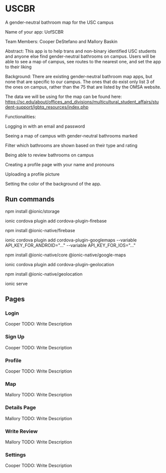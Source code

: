 # USCBR
A gender-neutral bathroom map for the USC campus


Name of your app: UofSCBR

Team Members: Cooper DeStefano and Mallory Baskin

Abstract: This app is to help trans and non-binary identified USC students and anyone else find gender-neutral bathrooms on campus. Users will be able to see a map of campus, see routes to the nearest one, and set the app to their liking

Background: There are existing gender-neutral bathroom map apps, but none that are specific to our campus. The ones that do exist only list 3 of the ones on campus, rather than the 75 that are listed by the OMSA website.

The data we will be using for the map can be found here: https://sc.edu/about/offices_and_divisions/multicultural_student_affairs/student-support/lgbtq_resources/index.php

Functionalities:

Logging in with an email and password

Seeing a map of campus with gender-neutral bathrooms marked

Filter which bathrooms are shown based on their type and rating

Being able to review bathrooms on campus

Creating a profile page with your name and pronouns

Uploading a profile picture

Setting the color of the background of the app.

## Run commands 

npm install @ionic/storage

ionic cordova plugin add cordova-plugin-firebase

npm install @ionic-native/firebase

ionic cordova plugin add cordova-plugin-googlemaps --variable API_KEY_FOR_ANDROID="..." --variable API_KEY_FOR_IOS="..."

npm install @ionic-native/core @ionic-native/google-maps

ionic cordova plugin add cordova-plugin-geolocation

npm install @ionic-native/geolocation

ionic serve

## Pages

### Login
Cooper
TODO: Write Description

### Sign Up
Cooper
TODO: Write Description

### Profile
Cooper
TODO: Write Description

### Map
Mallory
TODO: Write Description

### Details Page
Mallory
TODO: Write Description

### Write Review
Mallory
TODO: Write Description

### Settings
Cooper
TODO: Write Description
